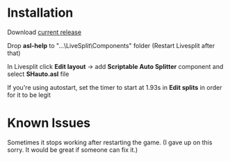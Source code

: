 # Installation
Download [current release](https://github.com/Dzoiver/SH-Autosplitter/releases/tag/v7)

Drop **asl-help** to "...\LiveSplit\Components" folder (Restart Livesplit after that)

In Livesplit click **Edit layout** -> add **Scriptable Auto Splitter** component and select **SHauto.asl** file

If you're using autostart, set the timer to start at 1.93s in **Edit splits** in order for it to be legit

# Known Issues
Sometimes it stops working after restarting the game. (I gave up on this sorry. It would be great if someone can fix it.)
